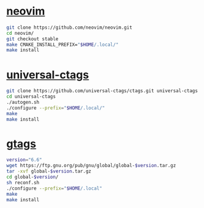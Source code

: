 # [neovim](https://github.com/neovim/neovim)

```bash
git clone https://github.com/neovim/neovim.git
cd neovim/
git checkout stable
make CMAKE_INSTALL_PREFIX="$HOME/.local/"
make install
```

# [universal-ctags](https://github.com/universal-ctags/ctags)

```bash
git clone https://github.com/universal-ctags/ctags.git universal-ctags
cd universal-ctags
./autogen.sh
./configure --prefix="$HOME/.local/"
make
make install
```

# [gtags](https://ftp.gnu.org/pub/gnu/global/)

```bash
version="6.6"
wget https://ftp.gnu.org/pub/gnu/global/global-$version.tar.gz
tar -xvf global-$version.tar.gz
cd global-$version/
sh reconf.sh
./configure --prefix="$HOME/.local"
make
make install
```
